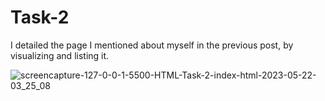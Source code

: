 # Task-2
 I detailed the page I mentioned about myself in the previous post, by visualizing and listing it.
 

![screencapture-127-0-0-1-5500-HTML-Task-2-index-html-2023-05-22-03_25_08](https://github.com/omertuncwho/Patika/assets/44731889/6fcd8070-a84e-4b87-8615-2ec6ea30b997)
